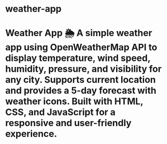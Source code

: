 # weather-app
# Weather App 🌦️    A simple weather app using **OpenWeatherMap API** to display **temperature, wind speed, humidity, pressure, and visibility** for any city. Supports **current location** and provides a **5-day forecast** with weather icons. Built with **HTML, CSS, and JavaScript** for a responsive and user-friendly experience. 
